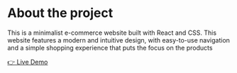 # About the project

This is a minimalist e-commerce website built with React and CSS. This website features a modern and intuitive design, with easy-to-use navigation and a simple shopping experience that puts the focus on the products

[👉 Live Demo]([https://www.example.com](https://raouf-ecommerce.vercel.app/)https://raouf-ecommerce.vercel.app/)
